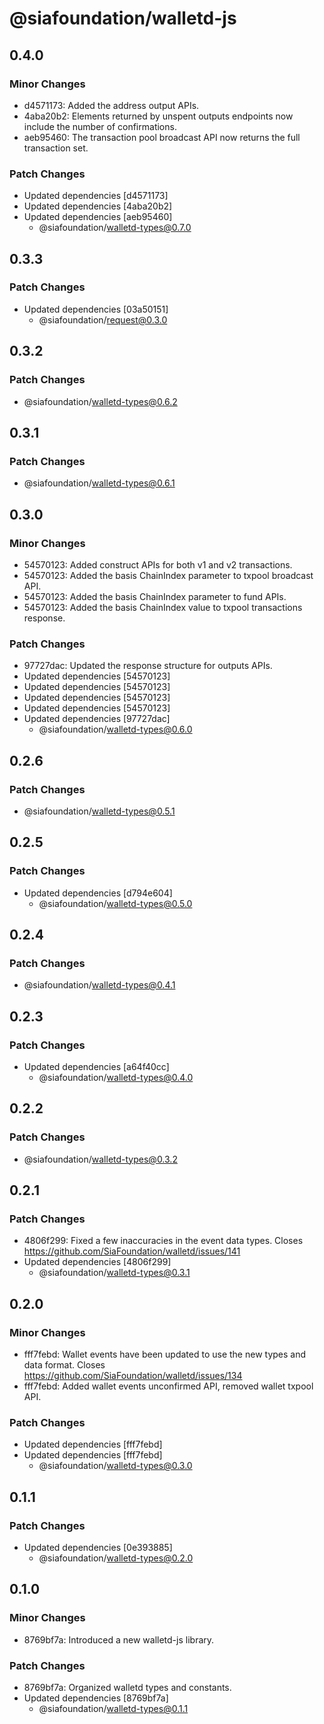 # @siafoundation/walletd-js

## 0.4.0

### Minor Changes

- d4571173: Added the address output APIs.
- 4aba20b2: Elements returned by unspent outputs endpoints now include the number of confirmations.
- aeb95460: The transaction pool broadcast API now returns the full transaction set.

### Patch Changes

- Updated dependencies [d4571173]
- Updated dependencies [4aba20b2]
- Updated dependencies [aeb95460]
  - @siafoundation/walletd-types@0.7.0

## 0.3.3

### Patch Changes

- Updated dependencies [03a50151]
  - @siafoundation/request@0.3.0

## 0.3.2

### Patch Changes

- @siafoundation/walletd-types@0.6.2

## 0.3.1

### Patch Changes

- @siafoundation/walletd-types@0.6.1

## 0.3.0

### Minor Changes

- 54570123: Added construct APIs for both v1 and v2 transactions.
- 54570123: Added the basis ChainIndex parameter to txpool broadcast API.
- 54570123: Added the basis ChainIndex parameter to fund APIs.
- 54570123: Added the basis ChainIndex value to txpool transactions response.

### Patch Changes

- 97727dac: Updated the response structure for outputs APIs.
- Updated dependencies [54570123]
- Updated dependencies [54570123]
- Updated dependencies [54570123]
- Updated dependencies [54570123]
- Updated dependencies [97727dac]
  - @siafoundation/walletd-types@0.6.0

## 0.2.6

### Patch Changes

- @siafoundation/walletd-types@0.5.1

## 0.2.5

### Patch Changes

- Updated dependencies [d794e604]
  - @siafoundation/walletd-types@0.5.0

## 0.2.4

### Patch Changes

- @siafoundation/walletd-types@0.4.1

## 0.2.3

### Patch Changes

- Updated dependencies [a64f40cc]
  - @siafoundation/walletd-types@0.4.0

## 0.2.2

### Patch Changes

- @siafoundation/walletd-types@0.3.2

## 0.2.1

### Patch Changes

- 4806f299: Fixed a few inaccuracies in the event data types. Closes https://github.com/SiaFoundation/walletd/issues/141
- Updated dependencies [4806f299]
  - @siafoundation/walletd-types@0.3.1

## 0.2.0

### Minor Changes

- fff7febd: Wallet events have been updated to use the new types and data format. Closes https://github.com/SiaFoundation/walletd/issues/134
- fff7febd: Added wallet events unconfirmed API, removed wallet txpool API.

### Patch Changes

- Updated dependencies [fff7febd]
- Updated dependencies [fff7febd]
  - @siafoundation/walletd-types@0.3.0

## 0.1.1

### Patch Changes

- Updated dependencies [0e393885]
  - @siafoundation/walletd-types@0.2.0

## 0.1.0

### Minor Changes

- 8769bf7a: Introduced a new walletd-js library.

### Patch Changes

- 8769bf7a: Organized walletd types and constants.
- Updated dependencies [8769bf7a]
  - @siafoundation/walletd-types@0.1.1
